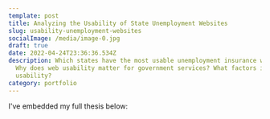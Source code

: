 ```yaml
---
template: post
title: Analyzing the Usability of State Unemployment Websites
slug: usability-unemployment-websites
socialImage: /media/image-0.jpg
draft: true
date: 2022-04-24T23:36:36.534Z
description: Which states have the most usable unemployment insurance websites?
  Why does web usability matter for government services? What factors influence
  usability?
category: portfolio
---
```

I've embedded my full thesis below: